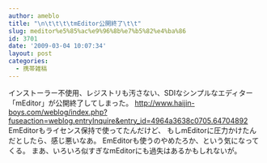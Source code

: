 ```yaml
---
author: ameblo
title: "\n\t\t\t\tmEditor公開終了\t\t"
slug: meditor%e5%85%ac%e9%96%8b%e7%b5%82%e4%ba%86
id: 3701
date: '2009-03-04 10:07:34'
layout: post
categories:
  - 携帯雑稿
---
```


インストーラー不使用、レジストリも汚さない、SDIなシンプルなエディター「mEditor」が公開終了してしまった。 http://www.haijin-boys.com/weblog/index.php?fuseaction=weblog.entryInquire&entry_id=4964a3638c0705.64704892 EmEditorもライセンス保持で使ってたんだけど、 もしmEditorに圧力かけたんだとしたら、感じ悪いなあ。 EmEditorも使うのやめたろか、という気になってくる。 まあ、いろいろ似すぎなmEditorにも過失はあるかもしれないが。